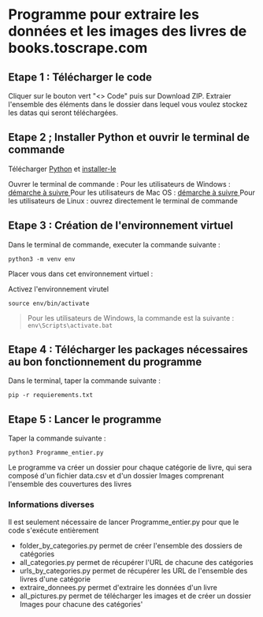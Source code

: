 # Programme pour extraire les données et les images des livres de books.toscrape.com

## Etape 1 : Télécharger le code

Cliquer sur le bouton vert "<> Code" puis sur Download ZIP.
Extraier l'ensemble des éléments dans le dossier dans lequel vous voulez stockez les datas qui seront téléchargées.

## Etape 2 ; Installer Python et ouvrir le terminal de commande

Télécharger [Python](https://www.python.org/downloads/) et [installer-le](https://fr.wikihow.com/installer-Python)

Ouvrer le terminal de commande :
Pour les utilisateurs de Windows : [démarche à suivre ](https://support.kaspersky.com/fr/common/windows/14637#block0)
Pour les utilisateurs de Mac OS : [démarche à suivre ](https://support.apple.com/fr-fr/guide/terminal/apd5265185d-f365-44cb-8b09-71a064a42125/mac)
Pour les utilisateurs de Linux : ouvrez directement le terminal de commande 

## Etape 3 : Création de l'environnement virtuel

Dans le terminal de commande, executer la commande suivante :
```
python3 -m venv env
```

Placer vous dans cet environnement virtuel :


Activez l'environnement virutel
```
source env/bin/activate
```
> Pour les utilisateurs de Windows, la commande est la suivante : 
> ``` env\Scripts\activate.bat ```

## Etape 4 : Télécharger les packages nécessaires au bon fonctionnement du programme

Dans le terminal, taper la commande suivante :
```
pip -r requierements.txt
```

## Etape 5 : Lancer le programme

Taper la commande suivante :
```
python3 Programme_entier.py
```

Le programme va créer un dossier pour chaque catégorie de livre, qui sera composé d'un fichier data.csv et d'un dossier Images comprenant l'ensemble des couvertures des livres


### Informations diverses
Il est seulement nécessaire de lancer Programme_entier.py pour que le code s'exécute entièrement
* folder_by_categories.py permet de créer l'ensemble des dossiers de catégories
* all_categories.py permet de récupérer l'URL de chacune des catégories
* urls_by_categories.py permet de récupérer les URL de l'ensemble des livres d'une catégorie
* extraire_donnees.py permet d'extraire les données d'un livre
* all_pictures.py permet de télécharger les images et de créer un dossier Images pour chacune des catégories'
